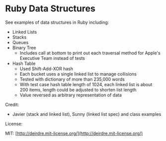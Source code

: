 Ruby Data Structures
====================

See examples of data structures in Ruby including:
* Linked Lists
* Stacks
* Queues
* Binary Tree
  * Includes call at bottom to print out each traversal method for Apple's Executive Team instead of tests
* Hash Table
  * Used Shift-Add-XOR hash
  * Each bucket uses a single linked list to manage collisions
  * Tested with dictionary of more than 235,000 words
  * With test case hash table length of 1024, each linked list is about 200 items, length could be adjusted to shorten list length
  * Value reversed as arbitrary representation of data

Credit:
* Javier (stack and linked list), Sunny (linked list spec) and class examples

License:

MIT: [http://deirdre.mit-license.org/](http://deirdre.mit-license.org/)

